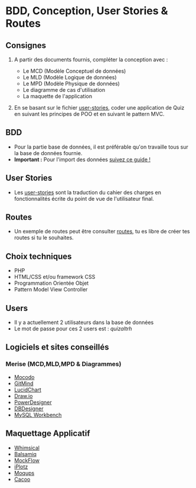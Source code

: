 # BDD, Conception, User Stories & Routes

## Consignes

1. A partir des documents fournis, compléter la conception avec :
    - Le MCD (Modèle Conceptuel de données)
    - Le MLD (Modèle Logique de données)
    - Le MPD (Modèle Physique de données)
    - Le diagramme de cas d'utilisation
    - La maquette de l'application

2. En se basant sur le fichier [user-stories](./user-stories.md), coder une application de Quiz en suivant les principes de POO et en suivant le pattern MVC.

## BDD

- Pour la partie base de données, il est préférable qu'on travaille tous sur la base de données fournie.
- **Important :** Pour l'import des données [suivez ce guide !](./database/import.md)

## User Stories

- Les [user-stories](./user-stories.md) sont la traduction du cahier des charges en fonctionnalités écrite du point de vue de l'utilisateur final.

## Routes

- Un exemple de routes peut être consulter [routes](./routes.md), tu es libre de créer tes routes si tu le souhaites.

## Choix techniques

- PHP
- HTML/CSS et/ou framework CSS
- Programmation Orientée Objet
- Pattern Model View Controller

## Users

- Il y a actuellement 2 utilisateurs dans la base de données
- Le mot de passe pour ces 2 users est : _quizaltrh_

## Logiciels et sites conseillés

### Merise (MCD,MLD,MPD & Diagrammes)

- [Mocodo](http://mocodo.wingi.net/)
- [GitMind](https://gitmind.com/fr/)
- [LucidChart](https://gitmind.com/fr/)
- [Draw.io](https://app.diagrams.net/)
- [PowerDesigner](https://app.diagrams.net/)
- [DBDesigner](https://www.dbdesigner.net/)
- [MySQL Workbench](https://dev.mysql.com/downloads/workbench/)

## Maquettage Applicatif

- [Whimsical](https://whimsical.com/)
- [Balsamiq](https://balsamiq-wireframes.appspot.com/)
- [MockFlow](https://www.mockflow.com/)
- [iPlotz](http://iplotz.com/)
- [Moqups](https://moqups.com/)
- [Cacoo](https://cacoo.com/fr/)
